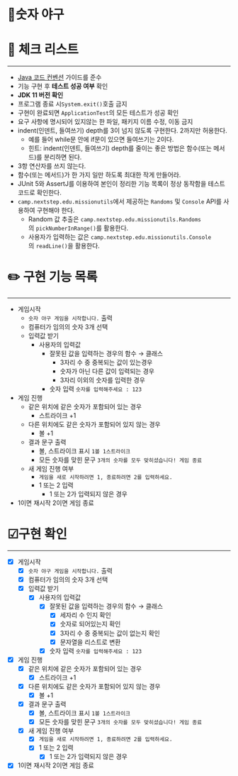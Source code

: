# 🚀숫자 야구

# 🚨 체크 리스트

---

- [Java 코드 컨벤션](https://github.com/woowacourse/woowacourse-docs/tree/master/styleguide/java) 가이드를 준수
- 기능 구현 후 **테스트 성공 여부** 확인
- **JDK 11 버전 확인**
- 프로그램 종료 시`System.exit()`호출 금지
- 구현이 완료되면 `ApplicationTest`의 모든 테스트가 성공 확인
- 요구 사항에 명시되어 있지않는 한 파일, 패키지 이름 수정, 이동 금지
- indent(인덴트, 들여쓰기) depth를 3이 넘지 않도록 구현한다. 2까지만 허용한다.
    - 예를 들어 while문 안에 if문이 있으면 들여쓰기는 2이다.
    - 힌트: indent(인덴트, 들여쓰기) depth를 줄이는 좋은 방법은 함수(또는 메서드)를 분리하면 된다.
- 3항 연산자를 쓰지 않는다.
- 함수(또는 메서드)가 한 가지 일만 하도록 최대한 작게 만들어라.
- JUnit 5와 AssertJ를 이용하여 본인이 정리한 기능 목록이 정상 동작함을 테스트 코드로 확인한다.
- `camp.nextstep.edu.missionutils`에서 제공하는 `Randoms` 및 `Console` API를 사용하여 구현해야 한다.
    - Random 값 추출은 `camp.nextstep.edu.missionutils.Randoms`의 `pickNumberInRange()`를 활용한다.
    - 사용자가 입력하는 값은 `camp.nextstep.edu.missionutils.Console`의 `readLine()`을 활용한다.
    

# ✏️ 구현 기능 목록

---

- 게임시작
    - `숫자 야구 게임을 시작합니다.` 출력
    - 컴퓨터가 임의의 숫자 3개 선택
    - 입력값 받기
        - 사용자의 입력값
            - 잘못된 값을 입력하는 경우의 함수 → 클래스
                - 3자리 수 중 중복되는 값이 있는경우
                - 숫자가 아닌 다른 값이 입력되는 경우
                - 3자리 이외의 숫자를 입력한 경우
            - 숫자 입력 `숫자를 입력해주세요 : 123`
- 게임 진행
    - 같은 위치에 같은 숫자가 포함되어 있는 경우
        - 스트라이크 +1
    - 다른 위치에도 같은 숫자가 포함되어 있지 않는 경우
        - 볼 +1
    - 결과 문구 출력
        - 볼, 스트라이크 표시 `1볼 1스트라이크`
        - 모든 숫자를 맞힌 문구 `3개의 숫자를 모두 맞히셨습니다! 게임 종료`
    - 새 게임 진행 여부
        - `게임을 새로 시작하려면 1, 종료하려면 2를 입력하세요.`
        - 1 또는 2 입력
            - 1 또는 2가 입력되지 않은 경우
- 1이면 재시작 2이면 게임 종료
    
    

# ☑구현 확인

---

- [x]  게임시작
    - [x]  `숫자 야구 게임을 시작합니다.` 출력
    - [x]  컴퓨터가 임의의 숫자 3개 선택
    - [x]  입력값 받기
        - [x]  사용자의 입력값
            - [x]  잘못된 값을 입력하는 경우의 함수 → 클래스
                - [x]  세자리 수 인지 확인
                - [x]  숫자로 되어있는지 확인
                - [x]  3자리 수 중 중복되는 값이 없는지 확인
                - [x]  문자열을 리스트로 변환
            - [x]  숫자 입력 `숫자를 입력해주세요 : 123`
- [x]  게임 진행
    - [x]  같은 위치에 같은 숫자가 포함되어 있는 경우
        - [x]  스트라이크 +1
    - [x]  다른 위치에도 같은 숫자가 포함되어 있지 않는 경우
        - [x]  볼 +1
    - [x]  결과 문구 출력
        - [x]  볼, 스트라이크 표시 `1볼 1스트라이크`
        - [x]  모든 숫자를 맞힌 문구 `3개의 숫자를 모두 맞히셨습니다! 게임 종료`
    - [x]  새 게임 진행 여부
        - [x]  `게임을 새로 시작하려면 1, 종료하려면 2를 입력하세요.`
        - [x]  1 또는 2 입력
            - [x]  1 또는 2가 입력되지 않은 경우
- [x]  1이면 재시작 2이면 게임 종료
